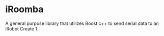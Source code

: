 # iRoomba
A general purpose library that utilizes Boost c++ to send serial data to an iRobot Create 1. 
